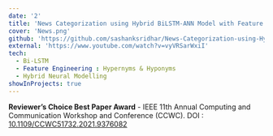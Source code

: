 ```yaml
---
date: '2'
title: 'News Categorization using Hybrid BiLSTM-ANN Model with Feature Engineering'
cover: 'News.png'
github: 'https://github.com/sashanksridhar/News-Categorization-using-Hybrid-BiLSTM-ANN-Model-with-Feature-Engineering'
external: 'https://www.youtube.com/watch?v=vyVRSarWxiI'
tech:
  - Bi-LSTM
  - Feature Engineering : Hypernyms & Hyponyms
  - Hybrid Neural Modelling
showInProjects: true
---
```


**Reviewer’s Choice Best Paper Award** - IEEE 11th Annual Computing and Communication Workshop and Conference (CCWC). DOI : [10.1109/CCWC51732.2021.9376082](https://ieeexplore.ieee.org/document/9376082)
